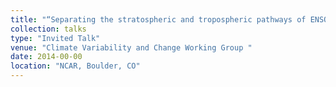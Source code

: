 ```yaml
---
title: "“Separating the stratospheric and tropospheric pathways of ENSO teleconnections" "
collection: talks
type: "Invited Talk"
venue: "Climate Variability and Change Working Group "
date: 2014-00-00
location: "NCAR, Boulder, CO"
---
```

